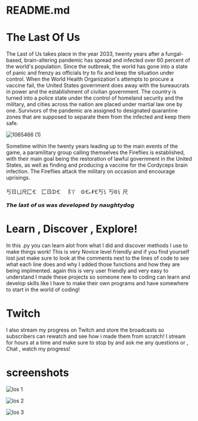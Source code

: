 # README.md

# The Last Of Us

The Last of Us takes place in the year 2033, twenty years after a fungal-based, brain-altering pandemic has spread
and infected over 60 percent of the world's population. Since the outbreak, the world has gone into a state of panic and
frenzy as officials try to fix and keep the situation under control. When the World Health Organization's attempts to
procure a vaccine fail, the United States government does away with the bureaucrats in power and the establishment of
civilian government. The country is turned into a police state under the control of homeland security and the military, 
and cities across the nation are placed under martial law one by one. Survivors of the pandemic are assigned to designated
quarantine zones that are supposed to separate them from the infected and keep them safe.

![1065466 (1)](https://user-images.githubusercontent.com/87259615/167644170-b968f4e1-a119-4d14-acb3-a13011d47449.png)


Sometime within the twenty years leading up to the main events of the game, a paramilitary group calling themselves the 
Fireflies is established, with their main goal being the restoration of lawful government in the United States, as well as
finding and producing a vaccine for the Cordyceps brain infection. The Fireflies attack the military on occasion and encourage 
uprisings.


丂ㄖㄩ尺⼕🝗 ⼕ㄖᗪ🝗 ⻏丫 Ꮆ🝗𝓝🝗丂讠丂Ꮆ讠尺

𝙏𝙝𝙚 𝙡𝙖𝙨𝙩 𝙤𝙛 𝙪𝙨 𝙬𝙖𝙨 𝙙𝙚𝙫𝙚𝙡𝙤𝙥𝙚𝙙 𝙗𝙮 𝙣𝙖𝙪𝙜𝙝𝙩𝙮𝙙𝙤𝙜

# Learn , Discover , Explore!
In this .py you can learn alot from what I did and discover methods I use to make things work! This is very Novice level friendly
and if you find yourself lost just make sure to look at the comments next to the lines of code to see what each line does and why 
I added those functions and how they are being implmented. again this is very user friendly and very easy to understand I made
these projects so someone new to coding can learn and develop skills like I have to make their own programs and have somewhere to
start in the world of coding!

# Twitch
I also stream my progress on Twitch and store the broadcasts so subscribers can rewatch and see how i made them from scratch! I stream for hours
at a time and make sure to stop by and ask me any questions or , Chat , watch my progress!

# screenshots
![los 1](https://user-images.githubusercontent.com/87259615/167694277-a4284435-5d92-4213-97da-7d425d17ad07.png)

![los 2](https://user-images.githubusercontent.com/87259615/167694292-69c0367b-7981-49b1-a602-a67ffb4ee0f7.png)

![los 3](https://user-images.githubusercontent.com/87259615/167694318-fc2e9401-fa50-49c4-8f64-a34b91501f9f.png)


